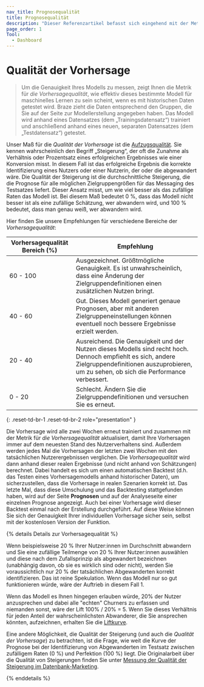```yaml
---
nav_title: Prognosequalität
title: Prognosequalität
description: "Dieser Referenzartikel befasst sich eingehend mit der Metrik für die Vorhersagequalität, die Sie auf der Seite Vorhersageanalyse finden."
page_order: 1
Tool:
  - Dashboard
---
```


# Qualität der Vorhersage

> Um die Genauigkeit Ihres Modells zu messen, zeigt Ihnen die Metrik für _die Vorhersagequalität_, wie effektiv dieses bestimmte Modell für maschinelles Lernen zu sein scheint, wenn es mit historischen Daten getestet wird. Braze zieht die Daten entsprechend den Gruppen, die Sie auf der Seite zur Modellerstellung angegeben haben. Das Modell wird anhand eines Datensatzes (dem „Trainingsdatensatz“) trainiert und anschließend anhand eines neuen, separaten Datensatzes (dem „Testdatensatz“) getestet. 

Unser Maß für die _Qualität der Vorhersage_ ist die [Aufzugsqualität](https://dl.acm.org/doi/10.1145/380995.381018). Sie kennen wahrscheinlich den Begriff „Steigerung“, der oft die Zunahme als Verhältnis oder Prozentsatz eines erfolgreichen Ergebnisses wie einer Konversion misst. In diesem Fall ist das erfolgreiche Ergebnis die korrekte Identifizierung eines Nutzers oder einer Nutzerin, der oder die abgewandert wäre. Die Qualität der Steigerung ist die durchschnittliche Steigerung, die die Prognose für alle möglichen Zielgruppengrößen für das Messaging des Testsatzes liefert. Dieser Ansatz misst, um wie viel besser als das zufällige Raten das Modell ist. Bei diesem Maß bedeutet 0 %, dass das Modell nicht besser ist als eine zufällige Schätzung, wer abwandern wird, und 100 % bedeutet, dass man genau weiß, wer abwandern wird.

Hier finden Sie unsere Empfehlungen für verschiedene Bereiche der _Vorhersagequalität_:

| Vorhersagequalität Bereich (%) | Empfehlung |
| ---------------------- | -------------- |
| 60 - 100 | Ausgezeichnet. Größtmögliche Genauigkeit. Es ist unwahrscheinlich, dass eine Änderung der Zielgruppendefinitionen einen zusätzlichen Nutzen bringt. |
| 40 - 60 | Gut. Dieses Modell generiert genaue Prognosen, aber mit anderen Zielgruppeneinstellungen können eventuell noch bessere Ergebnisse erzielt werden. |
| 20 - 40| Ausreichend. Die Genauigkeit und der Nutzen dieses Modells sind recht hoch. Dennoch empfiehlt es sich, andere Zielgruppendefinitionen auszuprobieren, um zu sehen, ob sich die Performance verbessert. |
| 0 - 20 | Schlecht. Ändern Sie die Zielgruppendefinitionen und versuchen Sie es erneut. |
{: .reset-td-br-1 .reset-td-br-2 role="presentation" }

Die Vorhersage wird alle zwei Wochen erneut trainiert und zusammen mit der Metrik für _die Vorhersagequalität_ aktualisiert, damit Ihre Vorhersagen immer auf dem neuesten Stand des Nutzerverhaltens sind. Außerdem werden jedes Mal die Vorhersagen der letzten zwei Wochen mit den tatsächlichen Nutzerergebnissen verglichen. Die _Vorhersagequalität_ wird dann anhand dieser realen Ergebnisse (und nicht anhand von Schätzungen) berechnet. Dabei handelt es sich um einen automatischen Backtest (d.h. das Testen eines Vorhersagemodells anhand historischer Daten), um sicherzustellen, dass die Vorhersage in realen Szenarien korrekt ist. Das letzte Mal, dass diese Umschulung und das Backtesting stattgefunden haben, wird auf der Seite **Prognosen** und auf der Analyseseite einer einzelnen Prognose angezeigt. Auch bei einer Vorhersage wird dieser Backtest einmal nach der Erstellung durchgeführt. Auf diese Weise können Sie sich der Genauigkeit Ihrer individuellen Vorhersage sicher sein, selbst mit der kostenlosen Version der Funktion.

{% details Details zur Vorhersagequalität %}

Wenn beispielsweise 20 % Ihrer Nutzer:innen im Durchschnitt abwandern und Sie eine zufällige Teilmenge von 20 % Ihrer Nutzer:innen auswählen und diese nach dem Zufallsprinzip als abgewandert bezeichnen (unabhängig davon, ob sie es wirklich sind oder nicht), werden Sie voraussichtlich nur 20 % der tatsächlichen Abgewanderten korrekt identifizieren. Das ist reine Spekulation. Wenn das Modell nur so gut funktionieren würde, wäre der Auftrieb in diesem Fall 1.

Wenn das Modell es Ihnen hingegen erlauben würde, 20% der Nutzer anzusprechen und dabei alle "echten" Churners zu erfassen und niemanden sonst, wäre der Lift 100% / 20% = 5. Wenn Sie dieses Verhältnis für jeden Anteil der wahrscheinlichsten Abwanderer, die Sie ansprechen könnten, aufzeichnen, erhalten Sie die [Liftkurve](https://towardsdatascience.com/the-lift-curve-unveiled-998851147871). 

Eine andere Möglichkeit, die Qualität der Steigerung (und auch die _Qualität der Vorhersage_) zu betrachten, ist die Frage, wie weit die Kurve der Prognose bei der Identifizierung von Abgewanderten im Testsatz zwischen zufälligem Raten (0 %) und Perfektion (100 %) liegt. Die Originalarbeit über die Qualität von Steigerungen finden Sie unter [Messung der Qualität der Steigerung im Datenbank-Marketing](https://dl.acm.org/doi/10.1145/380995.381018).

{% enddetails %}
